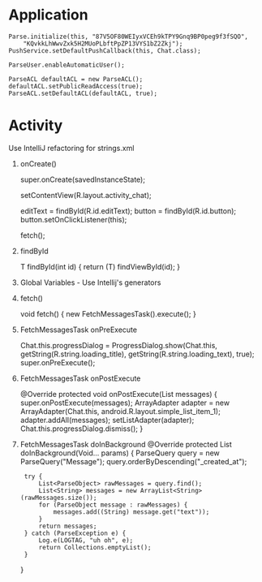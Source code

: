 Application
===========
    Parse.initialize(this, "87V5OF80WEIyxVCEh9kTPY9Gnq9BP0peg9f3fSQO",
        "KQvkkLhWwvZxk5H2MUoPLbftPpZP13VYS1bZ2Zkj");
    PushService.setDefaultPushCallback(this, Chat.class);

    ParseUser.enableAutomaticUser();

    ParseACL defaultACL = new ParseACL();
    defaultACL.setPublicReadAccess(true);
    ParseACL.setDefaultACL(defaultACL, true);

Activity
========
Use IntelliJ refactoring for strings.xml

1. onCreate()

    super.onCreate(savedInstanceState);

    setContentView(R.layout.activity_chat);

    editText = findById(R.id.editText);
    button = findById(R.id.button);
    button.setOnClickListener(this);

    fetch();

2. findById

    <T extends View> T findById(int id) {
      return (T) findViewById(id);
    }

3. Global Variables - Use Intellij's generators

4. fetch()

    void fetch() {
      new FetchMessagesTask().execute();
    }

5. FetchMessagesTask onPreExecute

    Chat.this.progressDialog = ProgressDialog.show(Chat.this, getString(R.string.loading_title),
            getString(R.string.loading_text), true);
    super.onPreExecute();

6. FetchMessagesTask onPostExecute

    @Override protected void onPostExecute(List<String> messages) {
        super.onPostExecute(messages);
        ArrayAdapter<String> adapter =
            new ArrayAdapter<String>(Chat.this, android.R.layout.simple_list_item_1);
        adapter.addAll(messages);
        setListAdapter(adapter);
        Chat.this.progressDialog.dismiss();
    }

7. FetchMessagesTask doInBackground
    @Override protected List<String> doInBackground(Void... params) {
        ParseQuery<ParseObject> query = new ParseQuery<ParseObject>("Message");
        query.orderByDescending("_created_at");

        try {
            List<ParseObject> rawMessages = query.find();
            List<String> messages = new ArrayList<String>(rawMessages.size());
            for (ParseObject message : rawMessages) {
                messages.add((String) message.get("text"));
            }
            return messages;
        } catch (ParseException e) {
            Log.e(LOGTAG, "uh oh", e);
            return Collections.emptyList();
        }
    }